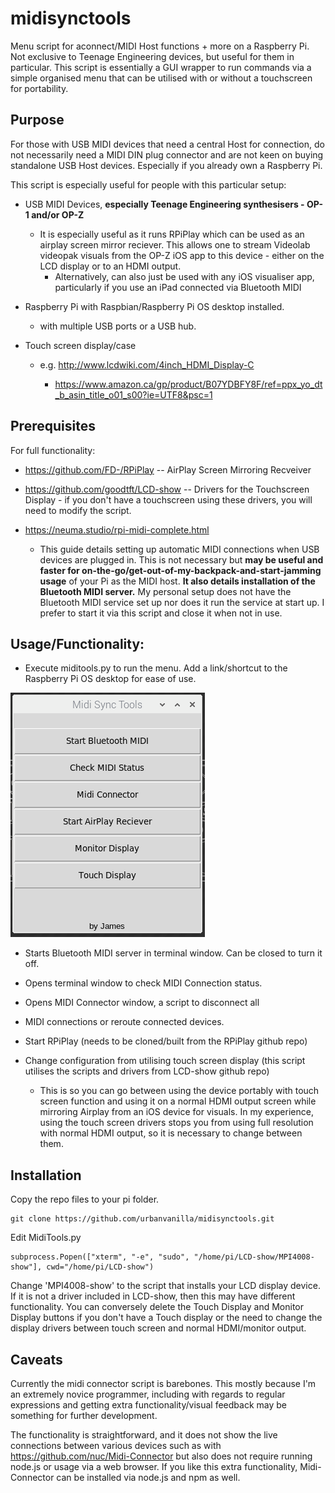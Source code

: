 
# midisynctools
Menu script for aconnect/MIDI Host functions + more on a Raspberry Pi. Not exclusive to Teenage Engineering devices, but useful for them in particular. 
This script is essentially a GUI wrapper to run commands via a simple organised menu that can be utilised with or without a touchscreen for portability. 

## Purpose

For those with USB MIDI devices that need a central Host for connection, do not necessarily need a MIDI DIN plug connector and are not keen on buying standalone USB Host devices. Especially if you already own a Raspberry Pi.

This script is especially useful for people with this particular setup:

- USB MIDI Devices, **especially Teenage Engineering synthesisers - OP-1 and/or OP-Z**
  - It is especially useful as it runs RPiPlay which can be used as an airplay screen mirror reciever. This allows one to stream Videolab videopak visuals from the OP-Z iOS app to this device - either on the LCD display or to an HDMI output.
	- Alternatively, can also just be used with any iOS visualiser app, particularly if you use an iPad connected via Bluetooth MIDI
- Raspberry Pi with Raspbian/Raspberry Pi OS desktop installed.

  - with multiple USB ports or a USB hub.
 
- Touch screen display/case

  - e.g. http://www.lcdwiki.com/4inch_HDMI_Display-C
		
    - https://www.amazon.ca/gp/product/B07YDBFY8F/ref=ppx_yo_dt_b_asin_title_o01_s00?ie=UTF8&psc=1
		
## Prerequisites
For full functionality:

- https://github.com/FD-/RPiPlay -- AirPlay Screen Mirroring Recveiver

- https://github.com/goodtft/LCD-show -- Drivers for the Touchscreen Display - if you don't have a touchscreen using these drivers, you will need to modify the script.

- https://neuma.studio/rpi-midi-complete.html

  - This guide details setting up automatic MIDI connections when USB devices are plugged in. This is not necessary but **may be useful and faster for on-the-go/get-out-of-my-backpack-and-start-jamming usage** of your Pi as the MIDI host. **It also details installation of the Bluetooth MIDI server.**
 My personal setup does not have the Bluetooth MIDI service set up nor does it run the service at start up. I prefer to start it via this script and close it when not in use.

## Usage/Functionality:
* Execute miditools.py to run the menu. Add a link/shortcut to the Raspberry Pi OS desktop for ease of use.

![Image of Menu](https://github.com/urbanvanilla/midisynctools/blob/master/menu.png?raw=true)

* Starts Bluetooth MIDI server in terminal window. Can be closed to turn it off.

* Opens terminal window to check MIDI Connection status.

* Opens MIDI Connector window, a script to disconnect all

* MIDI connections or reroute connected devices.

* Start RPiPlay (needs to be cloned/built from the RPiPlay github repo)

* Change configuration from utilising touch screen display (this script utilises the scripts and drivers from LCD-show github repo)
  * This is so you can go between using the device portably with touch screen function and using it on a normal HDMI output screen while mirroring Airplay from an iOS device for visuals. In my experience, using the touch screen drivers stops you from using full resolution with normal HDMI output, so it is necessary to change between them.

## Installation

Copy the repo files to your pi folder.

	git clone https://github.com/urbanvanilla/midisynctools.git

Edit MidiTools.py

	subprocess.Popen(["xterm", "-e", "sudo", "/home/pi/LCD-show/MPI4008-show"], cwd="/home/pi/LCD-show")

Change 'MPI4008-show' to the script that installs your LCD display device. If it is not a driver included in LCD-show, then this may have different functionality. You can conversely delete the Touch Display and Monitor Display buttons if you don't have a Touch display or the need to change the display drivers between touch screen and normal HDMI/monitor output.


## Caveats
Currently the midi connector script is barebones. This mostly because I'm an extremely novice programmer, including with regards to regular expressions and getting extra functionality/visual feedback may be something for further development.

The functionality is straightforward, and it does not show the live connections between various devices such as with https://github.com/nuc/Midi-Connector but also does not require running node.js or usage via a web browser.
If you like this extra functionality, Midi-Connector can be installed via node.js and npm as well.

